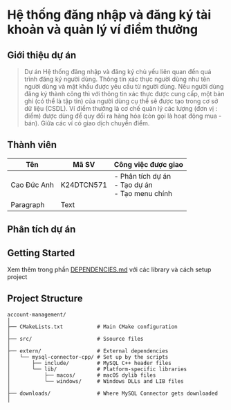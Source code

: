 # Hệ thống đăng nhập và đăng ký tài khoản và quản lý ví điểm thưởng

## Giới thiệu dự án

> Dự án Hệ thống đăng nhập và đăng ký chủ yếu liên quan đến quá trình đăng ký người dùng.
Thông tin xác thực người dùng như tên người dùng và mật khẩu được yêu cầu từ người dùng.
Nếu người dùng đăng ký thành công thì với thông tin xác thực được cung cấp, một bản ghi (có thể
là tập tin) của người dùng cụ thể sẽ được tạo trong cơ sở dữ liệu (CSDL).
Ví điểm thưởng là cơ chế quản lý các lượng (đơn vị : điểm) được dùng để quy đổi ra hàng hóa
(còn gọi là hoạt động mua - bán). Giữa các ví có giao dịch chuyển điểm.

## Thành viên

| Tên         | Mã SV      | Công việc được giao                                     |
|-------------|------------|---------------------------------------------------------|
| Cao Đức Anh | K24DTCN571 | - Phân tích dự án<br/> - Tạo dự án<br/>- Tạo menu chính |
| Paragraph   | Text       |                                                         |

## Phân tích dự án

## Getting Started

Xem thêm trong phần [DEPENDENCIES.md](DEPENDENCIES.md) với các library và cách setup project

## Project Structure

```
account-management/
│
├── CMakeLists.txt           # Main CMake configuration
│
├── src/                     # Ssource files
│
├── extern/                  # External dependencies
│   └── mysql-connector-cpp/ # Set up by the scripts
│       ├── include/         # MySQL C++ header files
│       └── lib/             # Platform-specific libraries
│           ├── macos/       # macOS dylib files
│           └── windows/     # Windows DLLs and LIB files
│
├── downloads/               # Where MySQL Connector gets downloaded
│
```